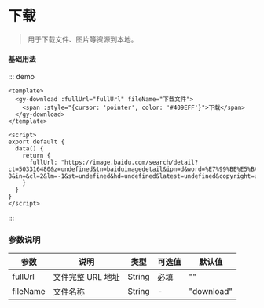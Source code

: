 # 下载

> 用于下载文件、图片等资源到本地。

#### 基础用法

::: demo

```vue
<template>
  <gy-download :fullUrl="fullUrl" fileName="下载文件">
    <span :style="{cursor: 'pointer', color: '#409EFF'}">下载</span>
  </gy-download>
</template>

<script>
export default {
  data() {
    return {
      fullUrl: "https://image.baidu.com/search/detail?ct=503316480&z=undefined&tn=baiduimagedetail&ipn=d&word=%E7%99%BE%E5%BA%A6&step_word=&ie=utf-8&in=&cl=2&lm=-1&st=undefined&hd=undefined&latest=undefined&copyright=undefined&cs=505978886,3280506511&os=2821336839,1523677687&simid=3395585618,291075366&pn=3&rn=1&di=7214885350303334401&ln=1639&fr=&fmq=1684982768293_R&fm=&ic=undefined&s=undefined&se=&sme=&tab=0&width=undefined&height=undefined&face=undefined&is=0,0&istype=0&ist=&jit=&bdtype=0&spn=0&pi=0&gsm=1e&objurl=https%3A%2F%2Fp3.itc.cn%2Fq_70%2Fimages03%2F20211117%2F1270baf1c2f84fa19a99ef82c52d454c.png&rpstart=0&rpnum=0&adpicid=0&nojc=undefined&dyTabStr=MCwxLDYsNSw0LDMsMiw3LDgsOQ%3D%3D",
    }
  }
}
</script>
```

:::

### 参数说明

| 参数         | 说明             | 类型    | 可选值 | 默认值 |
| ------------ | ---------------- | ------- | ------ | ------ |
| fullUrl      | 文件完整 URL 地址     |  String |  必填  |  ""    |
| fileName     | 文件名称 | String  | -      | "download"      |

